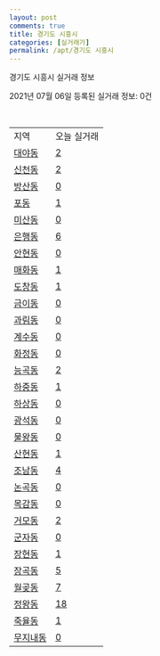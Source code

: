 ```yaml
---
layout: post
comments: true
title: 경기도 시흥시
categories: [실거래가]
permalink: /apt/경기도 시흥시
---
```


경기도 시흥시 실거래 정보

2021년 07월 06일 등록된 실거래 정보: 0건

<script type="text/javascript">
  google.charts.load('current', {'packages':['corechart']});
  google.charts.setOnLoadCallback(drawChart);

  function drawChart() {
    var data = google.visualization.arrayToDataTable([['거래일', '매매', '전월세', '전매'], ['20-07', 682, 728, 100], ['20-08', 562, 849, 88], ['20-09', 563, 901, 47], ['20-10', 701, 909, 29], ['20-11', 829, 889, 29], ['20-12', 1108, 722, 13], ['21-01', 980, 762, 25], ['21-02', 1190, 679, 16], ['21-03', 1210, 1013, 19], ['21-04', 879, 729, 16], ['21-05', 785, 655, 7], ['21-06', 425, 473, 3], ['21-07', 3, 16, 0]]);

    var options = {
      title: '최근 유형별 거래량 추이',
      legend: { position: 'bottom' }
    };

    var chart = new google.visualization.LineChart(document.getElementById('columnchart_material'));
    chart.draw(data, (options));
  }
</script>

<div id="columnchart_material" style="width: 95%; margin-left: -35px"></div>
<br>
<table class="sortable">
  <tr>
    <td>지역</td>
    <td>오늘 실거래</td>
  </tr>

  
  <tr class="item">
    <td><a href="경기도 시흥시 대야동">대야동</a></td>
    <td><a href="경기도 시흥시 대야동">2</a></td>
  </tr>
    

  <tr class="item">
    <td><a href="경기도 시흥시 신천동">신천동</a></td>
    <td><a href="경기도 시흥시 신천동">2</a></td>
  </tr>
    

  <tr class="item">
    <td><a href="경기도 시흥시 방산동">방산동</a></td>
    <td><a href="경기도 시흥시 방산동">0</a></td>
  </tr>
    

  <tr class="item">
    <td><a href="경기도 시흥시 포동">포동</a></td>
    <td><a href="경기도 시흥시 포동">1</a></td>
  </tr>
    

  <tr class="item">
    <td><a href="경기도 시흥시 미산동">미산동</a></td>
    <td><a href="경기도 시흥시 미산동">0</a></td>
  </tr>
    

  <tr class="item">
    <td><a href="경기도 시흥시 은행동">은행동</a></td>
    <td><a href="경기도 시흥시 은행동">6</a></td>
  </tr>
    

  <tr class="item">
    <td><a href="경기도 시흥시 안현동">안현동</a></td>
    <td><a href="경기도 시흥시 안현동">0</a></td>
  </tr>
    

  <tr class="item">
    <td><a href="경기도 시흥시 매화동">매화동</a></td>
    <td><a href="경기도 시흥시 매화동">1</a></td>
  </tr>
    

  <tr class="item">
    <td><a href="경기도 시흥시 도창동">도창동</a></td>
    <td><a href="경기도 시흥시 도창동">1</a></td>
  </tr>
    

  <tr class="item">
    <td><a href="경기도 시흥시 금이동">금이동</a></td>
    <td><a href="경기도 시흥시 금이동">0</a></td>
  </tr>
    

  <tr class="item">
    <td><a href="경기도 시흥시 과림동">과림동</a></td>
    <td><a href="경기도 시흥시 과림동">0</a></td>
  </tr>
    

  <tr class="item">
    <td><a href="경기도 시흥시 계수동">계수동</a></td>
    <td><a href="경기도 시흥시 계수동">0</a></td>
  </tr>
    

  <tr class="item">
    <td><a href="경기도 시흥시 화정동">화정동</a></td>
    <td><a href="경기도 시흥시 화정동">0</a></td>
  </tr>
    

  <tr class="item">
    <td><a href="경기도 시흥시 능곡동">능곡동</a></td>
    <td><a href="경기도 시흥시 능곡동">2</a></td>
  </tr>
    

  <tr class="item">
    <td><a href="경기도 시흥시 하중동">하중동</a></td>
    <td><a href="경기도 시흥시 하중동">1</a></td>
  </tr>
    

  <tr class="item">
    <td><a href="경기도 시흥시 하상동">하상동</a></td>
    <td><a href="경기도 시흥시 하상동">0</a></td>
  </tr>
    

  <tr class="item">
    <td><a href="경기도 시흥시 광석동">광석동</a></td>
    <td><a href="경기도 시흥시 광석동">0</a></td>
  </tr>
    

  <tr class="item">
    <td><a href="경기도 시흥시 물왕동">물왕동</a></td>
    <td><a href="경기도 시흥시 물왕동">0</a></td>
  </tr>
    

  <tr class="item">
    <td><a href="경기도 시흥시 산현동">산현동</a></td>
    <td><a href="경기도 시흥시 산현동">1</a></td>
  </tr>
    

  <tr class="item">
    <td><a href="경기도 시흥시 조남동">조남동</a></td>
    <td><a href="경기도 시흥시 조남동">4</a></td>
  </tr>
    

  <tr class="item">
    <td><a href="경기도 시흥시 논곡동">논곡동</a></td>
    <td><a href="경기도 시흥시 논곡동">0</a></td>
  </tr>
    

  <tr class="item">
    <td><a href="경기도 시흥시 목감동">목감동</a></td>
    <td><a href="경기도 시흥시 목감동">0</a></td>
  </tr>
    

  <tr class="item">
    <td><a href="경기도 시흥시 거모동">거모동</a></td>
    <td><a href="경기도 시흥시 거모동">2</a></td>
  </tr>
    

  <tr class="item">
    <td><a href="경기도 시흥시 군자동">군자동</a></td>
    <td><a href="경기도 시흥시 군자동">0</a></td>
  </tr>
    

  <tr class="item">
    <td><a href="경기도 시흥시 장현동">장현동</a></td>
    <td><a href="경기도 시흥시 장현동">1</a></td>
  </tr>
    

  <tr class="item">
    <td><a href="경기도 시흥시 장곡동">장곡동</a></td>
    <td><a href="경기도 시흥시 장곡동">5</a></td>
  </tr>
    

  <tr class="item">
    <td><a href="경기도 시흥시 월곶동">월곶동</a></td>
    <td><a href="경기도 시흥시 월곶동">7</a></td>
  </tr>
    

  <tr class="item">
    <td><a href="경기도 시흥시 정왕동">정왕동</a></td>
    <td><a href="경기도 시흥시 정왕동">18</a></td>
  </tr>
    

  <tr class="item">
    <td><a href="경기도 시흥시 죽율동">죽율동</a></td>
    <td><a href="경기도 시흥시 죽율동">1</a></td>
  </tr>
    

  <tr class="item">
    <td><a href="경기도 시흥시 무지내동">무지내동</a></td>
    <td><a href="경기도 시흥시 무지내동">0</a></td>
  </tr>
    


</table>


    